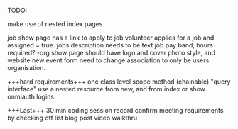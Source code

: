 TODO:

make use of nested index pages

job show page has a link to apply to job volunteer applies for a job and assigned = true.
jobs description needs to be text
job pay band, hours required?
-org show page should have logo and cover photo style, and website
new event form need to change association to only be users organisation.

+++hard requirements+++
one class level scope method (chainable) "query interface"
use a nested resource from new, and from index or show
onmiauth logins


+++Last+++
30 min coding session record
confirm meeting requirements by checking off list
blog post
video walkthru

